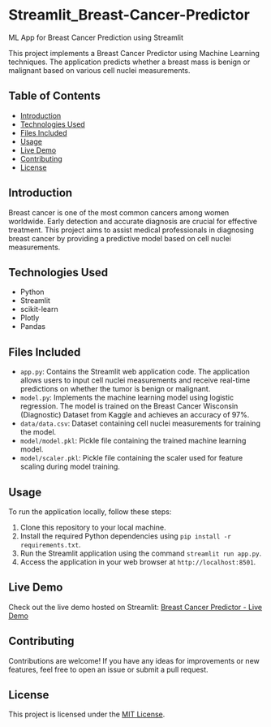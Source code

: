 # Streamlit_Breast-Cancer-Predictor
ML App for Breast Cancer Prediction using Streamlit 

This project implements a Breast Cancer Predictor using Machine Learning techniques. The application predicts whether a breast mass is benign or malignant based on various cell nuclei measurements.

## Table of Contents
- [Introduction](#introduction)
- [Technologies Used](#technologies-used)
- [Files Included](#files-included)
- [Usage](#usage)
- [Live Demo](#live-demo)
- [Contributing](#contributing)
- [License](#license)

## Introduction

Breast cancer is one of the most common cancers among women worldwide. Early detection and accurate diagnosis are crucial for effective treatment. This project aims to assist medical professionals in diagnosing breast cancer by providing a predictive model based on cell nuclei measurements.

## Technologies Used

- Python
- Streamlit
- scikit-learn
- Plotly
- Pandas

## Files Included

- `app.py`: Contains the Streamlit web application code. The application allows users to input cell nuclei measurements and receive real-time predictions on whether the tumor is benign or malignant.
- `model.py`: Implements the machine learning model using logistic regression. The model is trained on the Breast Cancer Wisconsin (Diagnostic) Dataset from Kaggle and achieves an accuracy of 97%.
- `data/data.csv`: Dataset containing cell nuclei measurements for training the model.
- `model/model.pkl`: Pickle file containing the trained machine learning model.
- `model/scaler.pkl`: Pickle file containing the scaler used for feature scaling during model training.

## Usage

To run the application locally, follow these steps:

1. Clone this repository to your local machine.
2. Install the required Python dependencies using `pip install -r requirements.txt`.
3. Run the Streamlit application using the command `streamlit run app.py`.
4. Access the application in your web browser at `http://localhost:8501`.

## Live Demo

Check out the live demo hosted on Streamlit: [Breast Cancer Predictor - Live Demo](https://breast-cancer-predictor-abnas7511.streamlit.app/)

## Contributing

Contributions are welcome! If you have any ideas for improvements or new features, feel free to open an issue or submit a pull request.

## License

This project is licensed under the [MIT License](LICENSE).
